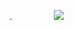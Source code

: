 
.  &nbsp;&nbsp;&nbsp;&nbsp;&nbsp;&nbsp;&nbsp;&nbsp;&nbsp;&nbsp;&nbsp;&nbsp;&nbsp;&nbsp;&nbsp; ![](https://komarev.com/ghpvc/?username=mdnuruzzamanKALLOL&label=PROFILE+VIEWS)
